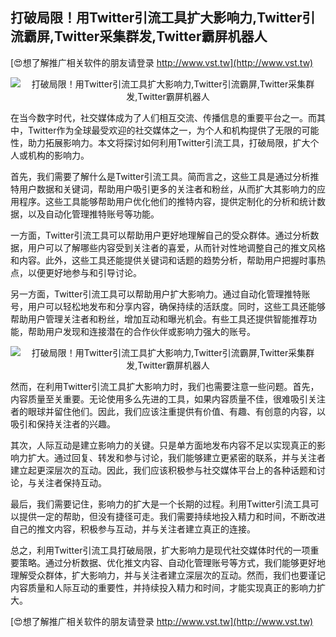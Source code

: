 ## **打破局限！用Twitter引流工具扩大影响力,Twitter引流霸屏,Twitter采集群发,Twitter霸屏机器人**

[😍想了解推广相关软件的朋友请登录 http://www.vst.tw](http://www.vst.tw)

 <center><img src="https://vst.tw/MP4/tuiguang/png/7.png" alt="打破局限！用Twitter引流工具扩大影响力,Twitter引流霸屏,Twitter采集群发,Twitter霸屏机器人"></center>

在当今数字时代，社交媒体成为了人们相互交流、传播信息的重要平台之一。而其中，Twitter作为全球最受欢迎的社交媒体之一，为个人和机构提供了无限的可能性，助力拓展影响力。本文将探讨如何利用Twitter引流工具，打破局限，扩大个人或机构的影响力。

首先，我们需要了解什么是Twitter引流工具。简而言之，这些工具是通过分析推特用户数据和关键词，帮助用户吸引更多的关注者和粉丝，从而扩大其影响力的应用程序。这些工具能够帮助用户优化他们的推特内容，提供定制化的分析和统计数据，以及自动化管理推特账号等功能。

一方面，Twitter引流工具可以帮助用户更好地理解自己的受众群体。通过分析数据，用户可以了解哪些内容受到关注者的喜爱，从而针对性地调整自己的推文风格和内容。此外，这些工具还能提供关键词和话题的趋势分析，帮助用户把握时事热点，以便更好地参与和引导讨论。

另一方面，Twitter引流工具可以帮助用户扩大影响力。通过自动化管理推特账号，用户可以轻松地发布和分享内容，确保持续的活跃度。同时，这些工具还能够帮助用户管理关注者和粉丝，增加互动和曝光机会。有些工具还提供智能推荐功能，帮助用户发现和连接潜在的合作伙伴或影响力强大的账号。

 <center><img src="https://vst.tw/MP4/tuiguang/png/5.png" alt="打破局限！用Twitter引流工具扩大影响力,Twitter引流霸屏,Twitter采集群发,Twitter霸屏机器人"></center>

然而，在利用Twitter引流工具扩大影响力时，我们也需要注意一些问题。首先，内容质量至关重要。无论使用多么先进的工具，如果内容质量不佳，很难吸引关注者的眼球并留住他们。因此，我们应该注重提供有价值、有趣、有创意的内容，以吸引和保持关注者的兴趣。

其次，人际互动是建立影响力的关键。只是单方面地发布内容不足以实现真正的影响力扩大。通过回复、转发和参与讨论，我们能够建立更紧密的联系，并与关注者建立起更深层次的互动。因此，我们应该积极参与社交媒体平台上的各种话题和讨论，与关注者保持互动。

最后，我们需要记住，影响力的扩大是一个长期的过程。利用Twitter引流工具可以提供一定的帮助，但没有捷径可走。我们需要持续地投入精力和时间，不断改进自己的推文内容，积极参与互动，并与关注者建立真正的连接。

总之，利用Twitter引流工具打破局限，扩大影响力是现代社交媒体时代的一项重要策略。通过分析数据、优化推文内容、自动化管理账号等方式，我们能够更好地理解受众群体，扩大影响力，并与关注者建立深层次的互动。然而，我们也要谨记内容质量和人际互动的重要性，并持续投入精力和时间，才能实现真正的影响力扩大。

[😍想了解推广相关软件的朋友请登录 http://www.vst.tw](http://www.vst.tw)



